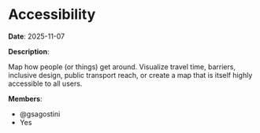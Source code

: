 # Accessibility

**Date**: 2025-11-07

**Description**:

Map how people (or things) get around. Visualize travel time, barriers, inclusive design, public transport reach, or create a map that is itself highly accessible to all users.

**Members**:
- @gsagostini
- Yes

